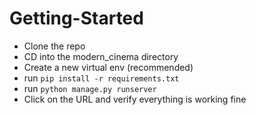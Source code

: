 # Getting-Started

- Clone the repo
- CD into the modern_cinema directory
- Create a new virtual env (recommended)
- run `pip install -r requirements.txt`
- run `python manage.py runserver`
- Click on the URL and verify everything is working fine

